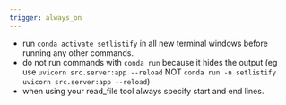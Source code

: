 ```yaml
---
trigger: always_on
---
```


- run `conda activate setlistify` in all new terminal windows before running any other commands.
- do not run commands with `conda run` because it hides the output (eg use `uvicorn src.server:app --reload` NOT `conda run -n setlistify uvicorn src.server:app --reload`) 
- when using your read_file tool always specify start and end lines.